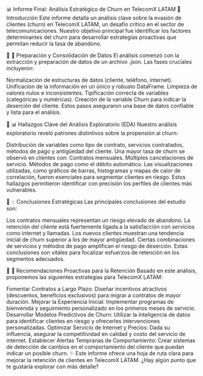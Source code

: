 📊 Informe Final: Análisis Estratégico de Churn en TelecomX LATAM
🔹 Introducción
Este informe detalla un análisis clave sobre la evasión de clientes (churn) en TelecomX LATAM, un desafío crítico en el sector de telecomunicaciones. Nuestro objetivo principal fue identificar los factores determinantes del churn para desarrollar estrategias proactivas que permitan reducir la tasa de abandono.

🔹 📁 Preparación y Consolidación de Datos
El análisis comenzó con la extracción y preparación de datos de un archivo .json. Las fases cruciales incluyeron:

Normalización de estructuras de datos (cliente, teléfono, internet).
Unificación de la información en un único y robusto DataFrame.
Limpieza de valores nulos e inconsistentes.
Tipificación correcta de variables (categóricas y numéricas).
Creación de la variable Churn para indicar la deserción del cliente.
Estos pasos aseguraron una base de datos confiable y lista para el análisis.

🔹 📊 Hallazgos Clave del Análisis Exploratorio (EDA)
Nuestro análisis exploratorio reveló patrones distintivos sobre la propensión al churn:

Distribución de variables como tipo de contrato, servicios contratados, métodos de pago y antigüedad del cliente.
Una mayor tasa de churn se observó en clientes con:
Contratos mensuales.
Múltiples cancelaciones de servicio.
Métodos de pago como el débito automático.
Las visualizaciones utilizadas, como gráficos de barras, histogramas y mapas de calor de correlación, fueron esenciales para segmentar clientes en riesgo.
Estos hallazgos permitieron identificar con precisión los perfiles de clientes más vulnerables.

🔹 💡 Conclusiones Estratégicas
Las principales conclusiones del estudio son:

Los contratos mensuales representan un riesgo elevado de abandono.
La retención del cliente está fuertemente ligada a la satisfacción con servicios como internet y llamadas.
Los nuevos clientes muestran una tendencia inicial de churn superior a los de mayor antigüedad.
Ciertas combinaciones de servicios y métodos de pago amplifican el riesgo de deserción.
Estas conclusiones son vitales para focalizar esfuerzos de retención en los segmentos adecuados.

🔹 🔄 Recomendaciones Proactivas para la Retención
Basado en este análisis, proponemos las siguientes estrategias para TelecomX LATAM:

Fomentar Contratos a Largo Plazo: Diseñar incentivos atractivos (descuentos, beneficios exclusivos) para migrar a contratos de mayor duración.
Mejorar la Experiencia Inicial: Implementar programas de bienvenida y seguimiento personalizado en los primeros meses de servicio.
Desarrollar Modelos Predictivos de Churn: Utilizar la inteligencia de datos para identificar clientes en riesgo y ofrecerles intervenciones personalizadas.
Optimizar Servicio de Internet y Precios: Dada su influencia, asegurar la competitividad en calidad y costo del servicio de internet.
Establecer Alertas Tempranas de Comportamiento: Crear sistemas de detección de cambios en el comportamiento del cliente que puedan indicar un posible churn.
✨ Este informe ofrece una hoja de ruta clara para mejorar la retención de clientes en TelecomX LATAM. ¿Hay algún punto que te gustaría explorar con más detalle?